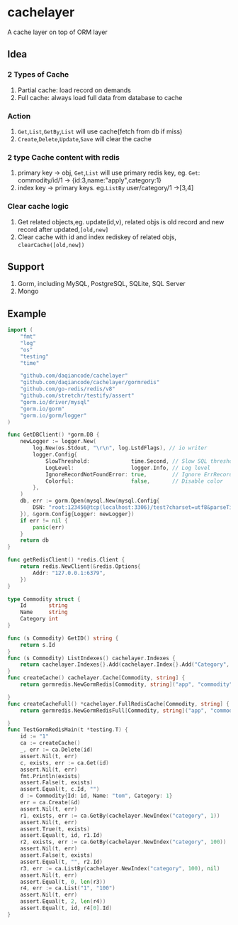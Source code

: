 # cachelayer
A cache layer on top of ORM layer

## Idea
### 2 Types of Cache
1. Partial cache: load record on demands
2. Full cache: always load full data from database to cache

### Action
1. `Get`,`List`,`GetBy`,`List` will use cache(fetch from db if miss)
2. `Create`,`Delete`,`Update`,`Save` will clear the cache

### 2 type Cache content with redis
1. primary key -> obj, `Get`,`List` will use primary redis key, eg. `Get`: commodity/id/1 -> {id:3,name:"apply",category:1}
2. index key -> primary keys. eg.`ListBy` user/category/1 ->[3,4]

### Clear cache logic
1. Get related objects,eg. update(id,v), related objs is old record and new record after updated,`[old,new]`
2. Clear cache with id and index rediskey of related objs, `clearCache([old,new])`

## Support
1. Gorm, including MySQL, PostgreSQL, SQLite, SQL Server
2. Mongo

## Example
```go
import (
	"fmt"
	"log"
	"os"
	"testing"
	"time"

	"github.com/daqiancode/cachelayer"
	"github.com/daqiancode/cachelayer/gormredis"
	"github.com/go-redis/redis/v8"
	"github.com/stretchr/testify/assert"
	"gorm.io/driver/mysql"
	"gorm.io/gorm"
	"gorm.io/gorm/logger"
)

func GetDBClient() *gorm.DB {
	newLogger := logger.New(
		log.New(os.Stdout, "\r\n", log.LstdFlags), // io writer
		logger.Config{
			SlowThreshold:             time.Second, // Slow SQL threshold
			LogLevel:                  logger.Info, // Log level
			IgnoreRecordNotFoundError: true,        // Ignore ErrRecordNotFound error for logger
			Colorful:                  false,       // Disable color
		},
	)
	db, err := gorm.Open(mysql.New(mysql.Config{
		DSN: "root:123456@tcp(localhost:3306)/test?charset=utf8&parseTime=True&loc=Local",
	}), &gorm.Config{Logger: newLogger})
	if err != nil {
		panic(err)
	}
	return db
}

func getRedisClient() *redis.Client {
	return redis.NewClient(&redis.Options{
		Addr: "127.0.0.1:6379",
	})
}

type Commodity struct {
	Id       string
	Name     string
	Category int
}

func (s Commodity) GetID() string {
	return s.Id
}
func (s Commodity) ListIndexes() cachelayer.Indexes {
	return cachelayer.Indexes{}.Add(cachelayer.Index{}.Add("Category", s.Category))
}
func createCache() cachelayer.Cache[Commodity, string] {
	return gormredis.NewGormRedis[Commodity, string]("app", "commodity", "Id", GetDBClient(), getRedisClient(), 10*time.Second)

}
func createCacheFull() *cachelayer.FullRedisCache[Commodity, string] {
	return gormredis.NewGormRedisFull[Commodity, string]("app", "commodity", "Id", GetDBClient(), getRedisClient(), 10*time.Second)

}
func TestGormRedisMain(t *testing.T) {
	id := "1"
	ca := createCache()
	_, err := ca.Delete(id)
	assert.Nil(t, err)
	c, exists, err := ca.Get(id)
	assert.Nil(t, err)
	fmt.Println(exists)
	assert.False(t, exists)
	assert.Equal(t, c.Id, "")
	d := Commodity{Id: id, Name: "tom", Category: 1}
	err = ca.Create(&d)
	assert.Nil(t, err)
	r1, exists, err := ca.GetBy(cachelayer.NewIndex("category", 1))
	assert.Nil(t, err)
	assert.True(t, exists)
	assert.Equal(t, id, r1.Id)
	r2, exists, err := ca.GetBy(cachelayer.NewIndex("category", 100))
	assert.Nil(t, err)
	assert.False(t, exists)
	assert.Equal(t, "", r2.Id)
	r3, err := ca.ListBy(cachelayer.NewIndex("category", 100), nil)
	assert.Nil(t, err)
	assert.Equal(t, 0, len(r3))
	r4, err := ca.List("1", "100")
	assert.Nil(t, err)
	assert.Equal(t, 2, len(r4))
	assert.Equal(t, id, r4[0].Id)
}


```
